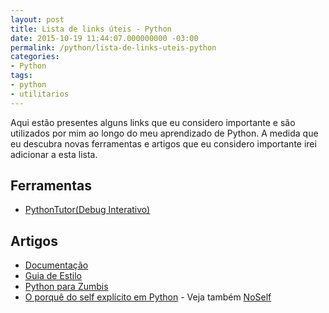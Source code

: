 ```yaml
---
layout: post
title: Lista de links úteis - Python
date: 2015-10-19 11:44:07.000000000 -03:00
permalink: /python/lista-de-links-uteis-python
categories:
- Python
tags:
- python
- utilitarios
---
```


Aqui estão presentes alguns links que eu considero importante e são utilizados por mim ao longo do meu aprendizado de Python. A medida que eu descubra novas ferramentas e artigos que eu considero importante irei adicionar a esta lista.

## Ferramentas

* [PythonTutor(Debug Interativo)][pythontutor]

## Artigos

* [Documentação][python_documentacao]
* [Guia de Estilo][python_guia_estilo]
* [Python para Zumbis][python_para_zumbis]
* [O porquê do self explícito em Python][porque_self_explicito_python] - Veja também [NoSelf][porque_no_self_python]


[pythontutor]:                   http://www.pythontutor.com/visualize.html#mode=edit
[python_documentacao]:           http://wiki.python.org.br/DocumentacaoPython
[python_guia_estilo]:            http://wiki.python.org.br/GuiaDeEstilo
[python_para_zumbis]:            http://pingmind.com/classes/142/lessons/
[porque_self_explicito_python]:  http://www.pedrowerneck.com/o-porque-do-self-explicito-em-python-pt-br.html
[porque_no_self_python]:         http://wiki.python.org.br/NoSelf
